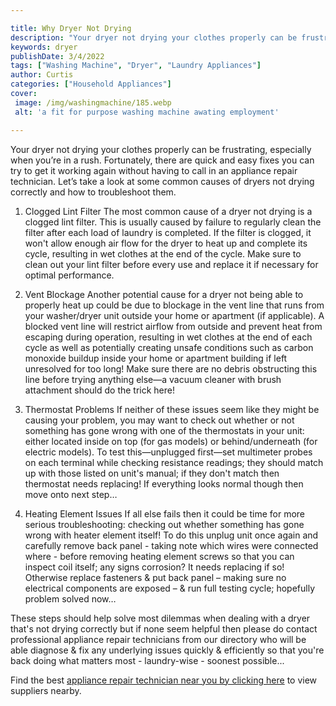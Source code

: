 ```yaml
---

title: Why Dryer Not Drying
description: "Your dryer not drying your clothes properly can be frustrating, especially when you’re in a rush. Fortunately, there are quick and...keep reading to learn"
keywords: dryer
publishDate: 3/4/2022
tags: ["Washing Machine", "Dryer", "Laundry Appliances"]
author: Curtis
categories: ["Household Appliances"]
cover: 
 image: /img/washingmachine/185.webp
 alt: 'a fit for purpose washing machine awating employment'

---
```


Your dryer not drying your clothes properly can be frustrating, especially when you’re in a rush. Fortunately, there are quick and easy fixes you can try to get it working again without having to call in an appliance repair technician. Let’s take a look at some common causes of dryers not drying correctly and how to troubleshoot them. 

1. Clogged Lint Filter 
The most common cause of a dryer not drying is a clogged lint filter. This is usually caused by failure to regularly clean the filter after each load of laundry is completed. If the filter is clogged, it won't allow enough air flow for the dryer to heat up and complete its cycle, resulting in wet clothes at the end of the cycle. Make sure to clean out your lint filter before every use and replace it if necessary for optimal performance. 

2. Vent Blockage 
Another potential cause for a dryer not being able to properly heat up could be due to blockage in the vent line that runs from your washer/dryer unit outside your home or apartment (if applicable). A blocked vent line will restrict airflow from outside and prevent heat from escaping during operation, resulting in wet clothes at the end of each cycle as well as potentially creating unsafe conditions such as carbon monoxide buildup inside your home or apartment building if left unresolved for too long! Make sure there are no debris obstructing this line before trying anything else—a vacuum cleaner with brush attachment should do the trick here! 

3. Thermostat Problems 
If neither of these issues seem like they might be causing your problem, you may want to check out whether or not something has gone wrong with one of the thermostats in your unit: either located inside on top (for gas models) or behind/underneath (for electric models). To test this—unplugged first—set multimeter probes on each terminal while checking resistance readings; they should match up with those listed on unit's manual; if they don't match then thermostat needs replacing! If everything looks normal though then move onto next step…

4. Heating Element Issues 
If all else fails then it could be time for more serious troubleshooting: checking out whether something has gone wrong with heater element itself! To do this unplug unit once again and carefully remove back panel - taking note which wires were connected where - before removing heating element screws so that you can inspect coil itself; any signs corrosion? It needs replacing if so! Otherwise replace fasteners & put back panel – making sure no electrical components are exposed – & run full testing cycle; hopefully problem solved now…

These steps should help solve most dilemmas when dealing with a dryer that's not drying correctly but if none seem helpful then please do contact professional appliance repair technicians from our directory who will be able diagnose & fix any underlying issues quickly & efficiently so that you're back doing what matters most - laundry-wise - soonest possible...

Find the best <a href="/pages/appliance-repair-technicians/">appliance repair technician near you by clicking here</a> to view suppliers nearby.

